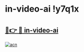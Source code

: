 # in-video-ai !y7q1x

# <h2><a href="https://wwcr23.esa.edu.pl?title=in-video-ai&ref=y7q1x">🔗👉 🔴 in-video-ai</a></h2>

[![acn](https://github.com/user-attachments/assets/0f9c940e-d8b0-45ae-aac7-cd30a18b3e1c)](https://wwcr23.esa.edu.pl?title=in-video-ai&ref=y7q1x)

